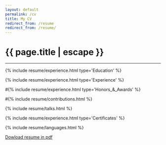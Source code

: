 ```yaml
---
layout: default
permalink: /cv
title: My CV
redirect_from: /resume
redirect_from: /resume/
---
```


<h1 class="text-center title">{{ page.title | escape }}</h1>
<hr class="title mb-5">

{% include resume/experience.html type='Education' %}

{% include resume/experience.html type='Experience' %}

#{% include resume/experience.html type='Honors_&_Awards' %}

#{% include resume/contributions.html %}

{% include resume/talks.html %}

{% include resume/experience.html type='Certificates' %}

{% include resume/languages.html %}

<div class="mt-5 mb-1 ml-2">
    <a href="/resume-AnaMariaMartinez.pdf">
      <i class="fas fa-file-pdf"></i>
      Dowload resume in pdf
    </a>
</div>

<script>
function more(event, elem) {
    event.preventDefault();
    var type = $(elem).data("type");
    $('.no-featured-' + type).toggleClass('d-none');
    if($(elem).text() === 'more')
        $(elem).text('less');
    else
        $(elem).text('more');
}
</script>
